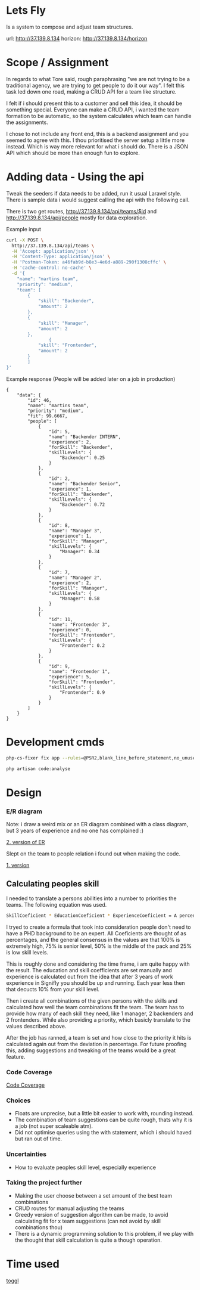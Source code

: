 # Lets Fly
Is a system to compose and adjust team structures.

url: http://37.139.8.134
horizon: http://37.139.8.134/horizon

# Scope / Assignment
In regards to what Tore said, rough paraphrasing "we are not trying to be a traditional agency, we are trying to get people to do it our way". I felt this task led down one road, making a CRUD API for a team like structure.

I felt if i should present this to a customer and sell this idea, it should be something special. Everyone can make a CRUD API, i wanted the team formation to be automatic, so the system calculates which team can handle the assignments.

I chose to not include any front end, this is a backend assignment and you seemed to agree with this. I thou prioritised the server setup a little more instead. Which is way more relevant for what i should do. There is a JSON API which should be more than enough fun to explore.
# Adding data - Using the api
Tweak the seeders if data needs to be added, run it usual Laravel style. There is sample data i would suggest calling the api with the following call.

There is two get routes, http://37.139.8.134/api/teams/$id and http://37.139.8.134/api/people mostly for data exploration.

Example input

```bash
curl -X POST \
  http://37.139.8.134/api/teams \
  -H 'Accept: application/json' \
  -H 'Content-Type: application/json' \
  -H 'Postman-Token: a46fab9d-b8e3-4e6d-a889-290f1308cffc' \
  -H 'cache-control: no-cache' \
  -d '{
	"name": "martins team",
	"priority": "medium",
	"team": [
		{
			"skill": "Backender",
			"amount": 2
		},
		{
			"skill": "Manager",
			"amount": 2
		},
				{
			"skill": "Frontender",
			"amount": 2
		}
		]
}'
```

Example response (People will be added later on a job in production)
```
{
    "data": {
        "id": 46,
        "name": "martins team",
        "priority": "medium",
        "fit": 99.6667,
        "people": [
            {
                "id": 5,
                "name": "Backender INTERN",
                "experience": 2,
                "forSkill": "Backender",
                "skillLevels": {
                    "Backender": 0.25
                }
            },
            {
                "id": 2,
                "name": "Backender Senior",
                "experience": 1,
                "forSkill": "Backender",
                "skillLevels": {
                    "Backender": 0.72
                }
            },
            {
                "id": 8,
                "name": "Manager 3",
                "experience": 1,
                "forSkill": "Manager",
                "skillLevels": {
                    "Manager": 0.34
                }
            },
            {
                "id": 7,
                "name": "Manager 2",
                "experience": 2,
                "forSkill": "Manager",
                "skillLevels": {
                    "Manager": 0.58
                }
            },
            {
                "id": 11,
                "name": "Frontender 3",
                "experience": 0,
                "forSkill": "Frontender",
                "skillLevels": {
                    "Frontender": 0.2
                }
            },
            {
                "id": 9,
                "name": "Frontender 1",
                "experience": 5,
                "forSkill": "Frontender",
                "skillLevels": {
                    "Frontender": 0.9
                }
            }
        ]
    }
}
```

# Development cmds

```bash
php-cs-fixer fix app --rules=@PSR2,blank_line_before_statement,no_unused_imports,ordered_imports
```

```bash
php artisan code:analyse
```

# Design
### E/R diagram
Note: i draw a weird mix or an ER diagram combined with a class diagram, but 3 years of experience and no one has complained :)

[2. version of ER](https://imgur.com/a/OV0SZdU)

Slept on the team to people relation i found out when making the code.

[1. version](https://imgur.com/a/7Izp2cz)

## Calculating peoples skill
I needed to translate a persons abilities into a  number to priorities the teams. The following equation was used.

```bash
SkillCoeficient * EducationCoeficient * ExperienceCoeficient = A percentage
```

I tryed to create a formula that took into consideration people don't need to have a PHD background to be an expert.
All Coeficients are thought of as percentages, and the general consensus in the values are that 100% is extremely high, 75% is senior level, 50% is the middle of the pack and 25% is low skill levels.

This is roughly done and considering the time frame, i am quite happy with the result. The education and skill coefficients are set manually and experience is calculated out from the idea that after 3  years of work experience in Signifly you should be up and running. Each year less then that decucts 10% from your skill level.

Then i create all combinations of the given persons with the skills and calculated how well the team combinations fit the team. The team has to provide how many of each skill they need, like 1 manager, 2 backenders and 2 frontenders. While also providing a priority, which basicly translate to the values described above.

After the job has ranned, a team is set and how close to the priority it hits is calculated again out from the deviation in percentage. For future proofing this, adding suggestions and tweaking of the teams would be a great feature. 

### Code Coverage
[Code Coverage](https://imgur.com/a/7eixyyy)

### Choices
- Floats are unprecise, but a little bit easier to work with, rounding instead.
- The combination of team suggestions can be quite rough, thats why it is a job (not super scaleable atm).
- Did not optimise queries using the with statement, which i should haved but ran out of time.

### Uncertainties
- How to evaluate peoples skill level, especially experience

### Taking the project further
- Making the user choose between a set amount of the best team combinations
- CRUD routes for manual adjusting the teams
- Greedy version of suggestion algorithm can be made, to avoid calculating fit for x team suggestions (can not avoid by skill combinations thou)
- There is a dynamic programming solution to this problem, if we play with the thought that skill calculation is quite a though operation.

# Time used
[toggl](https://imgur.com/a/4qbl3h0)
